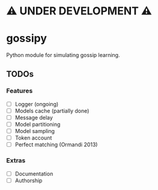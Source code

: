 # :warning: UNDER DEVELOPMENT :warning:

# gossipy 
Python module for simulating gossip learning.

## TODOs

### Features

- [ ] Logger (ongoing)
- [ ] Models cache (partially done)
- [ ] Message delay
- [ ] Model partitioning
- [ ] Model sampling
- [ ] Token account
- [ ] Perfect matching (Ormandi 2013)

### Extras

- [ ] Documentation
- [ ] Authorship
